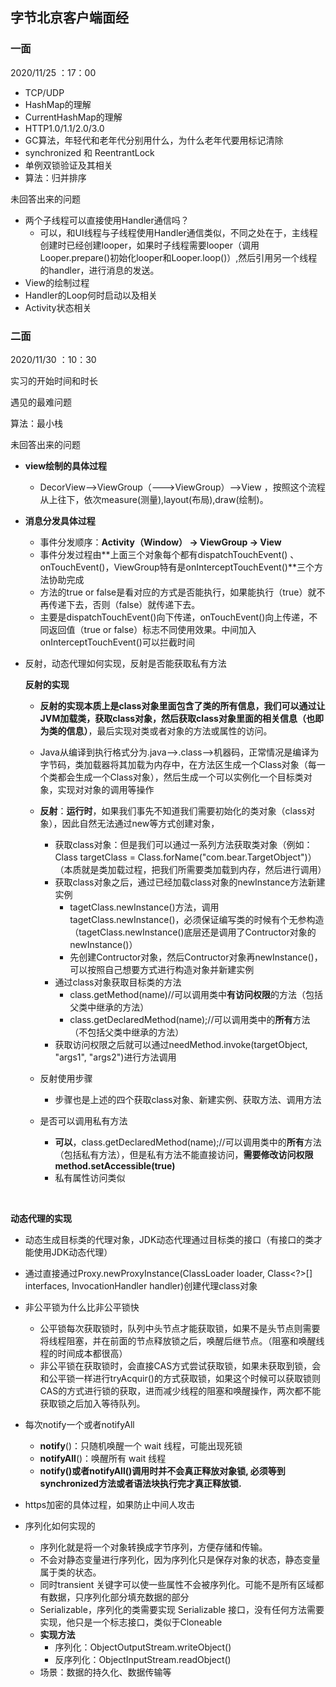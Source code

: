 ## 字节北京客户端面经

### 一面

2020/11/25 ：17：00

- TCP/UDP
- HashMap的理解
- CurrentHashMap的理解
- HTTP1.0/1.1/2.0/3.0
- GC算法，年轻代和老年代分别用什么，为什么老年代要用标记清除
- synchronized 和 ReentrantLock 
- 单例双锁验证及其相关
- 算法：归并排序



未回答出来的问题

- 两个子线程可以直接使用Handler通信吗？
  - 可以，和UI线程与子线程使用Handler通信类似，不同之处在于，主线程创建时已经创建looper，如果时子线程需要looper（调用Looper.prepare()初始化looper和Looper.loop()）,然后引用另一个线程的handler，进行消息的发送。
- View的绘制过程
- Handler的Loop何时启动以及相关
- Activity状态相关



### 二面

2020/11/30 ：10：30

实习的开始时间和时长

遇见的最难问题

算法：最小栈



未回答出来的问题

- **view绘制的具体过程**
  - DecorView-->ViewGroup（--->ViewGroup）-->View ，按照这个流程从上往下，依次measure(测量),layout(布局),draw(绘制)。







- **消息分发具体过程**
  - 事件分发顺序：**Activity（Window） -> ViewGroup -> View**
  - 事件分发过程由**上面三个对象每个都有dispatchTouchEvent() 、onTouchEvent()，ViewGroup特有是onInterceptTouchEvent()**三个方法协助完成
  - 方法的true or false是看对应的方式是否能执行，如果能执行（true）就不再传递下去，否则（false）就传递下去。
  - 主要是dispatchTouchEvent()向下传递，onTouchEvent()向上传递，不同返回值（true or false）标志不同使用效果。中间加入onInterceptTouchEvent()可以拦截时间



- 反射，动态代理如何实现，反射是否能获取私有方法

  **反射的实现**

  - **反射的实现本质上是class对象里面包含了类的所有信息，我们可以通过让JVM加载类，获取class对象，然后获取class对象里面的相关信息（也即为类的信息）**，最后实现对类或者对象的方法或属性的访问。
  - Java从编译到执行格式分为.java—>.class—>机器码，正常情况是编译为字节码，类加载器将其加载为内存中，在方法区生成一个Class对象（每一个类都会生成一个Class对象），然后生成一个可以实例化一个目标类对象，实现对对象的调用等操作
  - **反射**：**运行时**，如果我们事先不知道我们需要初始化的类对象（class对象），因此自然无法通过new等方式创建对象，
    - 获取class对象：但是我们可以通过一系列方法获取类对象（例如：Class targetClass = Class.forName("com.bear.TargetObject")）（本质就是类加载过程，把我们所需要类加载到内存，然后进行调用）
    - 获取class对象之后，通过已经加载class对象的newInstance方法新建实例
      - tagetClass.newInstance()方法，调用tagetClass.newInstance()，必须保证编写类的时候有个无参构造（tagetClass.newInstance()底层还是调用了Contructor对象的newInstance()）
      - 先创建Contructor对象，然后Contructor对象再newInstance()，可以按照自己想要方式进行构造对象并新建实例
    - 通过class对象获取目标类的方法
      - class.getMethod(name)//可以调用类中**有访问权限**的方法（包括父类中继承的方法）
      - class.getDeclaredMethod(name);//可以调用类中的**所有**方法（不包括父类中继承的方法）
    - 获取访问权限之后就可以通过needMethod.invoke(targetObject, "args1", "args2")进行方法调用

  - 反射使用步骤
    - 步骤也是上述的四个获取class对象、新建实例、获取方法、调用方法
  - 是否可以调用私有方法
    - **可以**，class.getDeclaredMethod(name);//可以调用类中的**所有**方法（包括私有方法），但是私有方法不能直接访问，**需要修改访问权限method.setAccessible(true)**
    - 私有属性访问类似


​		

**动态代理的实现**

- 动态生成目标类的代理对象，JDK动态代理通过目标类的接口（有接口的类才能使用JDK动态代理）
- 通过直接通过Proxy.newProxyInstance(ClassLoader loader, Class<?>[] interfaces, InvocationHandler handler)创建代理class对象





- 非公平锁为什么比非公平锁快
  - 公平锁每次获取锁时，队列中头节点才能获取锁，如果不是头节点则需要将线程阻塞，并在前面的节点释放锁之后，唤醒后继节点。（阻塞和唤醒线程的时间成本都很高）
  - 非公平锁在获取锁时，会直接CAS方式尝试获取锁，如果未获取到锁，会和公平锁一样进行tryAcquir()的方式获取锁，如果这个时候可以获取锁则CAS的方式进行锁的获取，进而减少线程的阻塞和唤醒操作，两次都不能获取锁之后加入等待队列。
- 每次notify一个或者notifyAll
  -  **notify**()：只随机唤醒一个 wait 线程，可能出现死锁
  - **notifyAll**()：唤醒所有 wait 线程
  - **notify()或者notifyAll()调用时并不会真正释放对象锁, 必须等到synchronized方法或者语法块执行完才真正释放锁.**
- https加密的具体过程，如果防止中间人攻击
- 序列化如何实现的
  - 序列化就是将一个对象转换成字节序列，方便存储和传输。
  - 不会对静态变量进行序列化，因为序列化只是保存对象的状态，静态变量属于类的状态。
  - 同时transient 关键字可以使一些属性不会被序列化。可能不是所有区域都有数据，只序列化部分填充数据的部分
  - Serializable，序列化的类需要实现 Serializable 接口，没有任何方法需要实现，他只是一个标志接口，类似于Cloneable
  - **实现方法**
    - 序列化：ObjectOutputStream.writeObject()
    - 反序列化：ObjectInputStream.readObject()
  - 场景：数据的持久化、数据传输等

